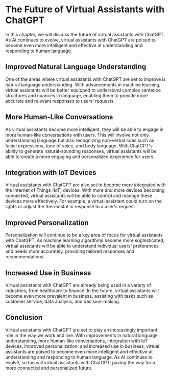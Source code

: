The Future of Virtual Assistants with ChatGPT
=========================================================================================================================

In this chapter, we will discuss the future of virtual assistants with ChatGPT. As AI continues to evolve, virtual assistants with ChatGPT are poised to become even more intelligent and effective at understanding and responding to human language.

Improved Natural Language Understanding
---------------------------------------

One of the areas where virtual assistants with ChatGPT are set to improve is natural language understanding. With advancements in machine learning, virtual assistants will be better equipped to understand complex sentence structures and nuances in language, enabling them to provide more accurate and relevant responses to users' requests.

More Human-Like Conversations
-----------------------------

As virtual assistants become more intelligent, they will be able to engage in more human-like conversations with users. This will involve not only understanding language but also recognizing non-verbal cues such as facial expressions, tone of voice, and body language. With ChatGPT's ability to generate natural-sounding responses, virtual assistants will be able to create a more engaging and personalized experience for users.

Integration with IoT Devices
----------------------------

Virtual assistants with ChatGPT are also set to become more integrated with the Internet of Things (IoT) devices. With more and more devices becoming connected, virtual assistants will be able to control and manage these devices more effectively. For example, a virtual assistant could turn on the lights or adjust the thermostat in response to a user's request.

Improved Personalization
------------------------

Personalization will continue to be a key area of focus for virtual assistants with ChatGPT. As machine learning algorithms become more sophisticated, virtual assistants will be able to understand individual users' preferences and needs more accurately, providing tailored responses and recommendations.

Increased Use in Business
-------------------------

Virtual assistants with ChatGPT are already being used in a variety of industries, from healthcare to finance. In the future, virtual assistants will become even more prevalent in business, assisting with tasks such as customer service, data analysis, and decision-making.

Conclusion
----------

Virtual assistants with ChatGPT are set to play an increasingly important role in the way we work and live. With improvements in natural language understanding, more human-like conversations, integration with IoT devices, improved personalization, and increased use in business, virtual assistants are poised to become even more intelligent and effective at understanding and responding to human language. As AI continues to evolve, so too will virtual assistants with ChatGPT, paving the way for a more connected and personalized future.

